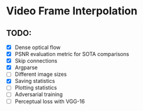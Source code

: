 # Video Frame Interpolation

## TODO:
- [X] Dense optical flow
- [X] PSNR evaluation metric for SOTA comparisons
- [X] Skip connections
- [X] Argparse
- [ ] Different image sizes
- [X] Saving statistics
- [ ] Plotting statistics
- [ ] Adversarial training
- [ ] Perceptual loss with VGG-16